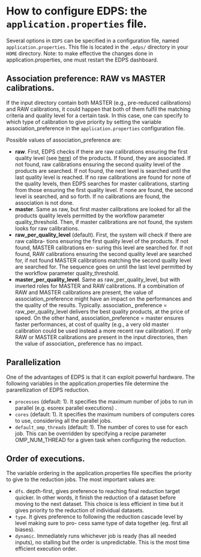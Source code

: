 <a name="configuration_file"></a>
# How to configure EDPS: the `application.properties` file.

Several options in `EDPS` can be specified in a configuration file, named `application.properties`.
This file is located in the `.edps/` directory in your `HOME` directory. 
Note: to make effective the changes done in application.properties, one must restart the EDPS dashboard.


## Association preference: RAW vs MASTER calibrations.

If the input directory contain both MASTER (e.g., pre-reduced calibrations) and RAW calibrations, it
could happen that both of them fulfil the matching criteria and quality level for a
certain task. In this case, one can specify to which type of calibration to give priority by setting the
variable association_preference in the `application.properties` configuration file.

Possible values of association_preference are:
 - **raw**. First, EDPS checks if there are raw calibrations ensuring the first quality level (see [here](
   ../common/main_concepts.md#association_levels)) of the
products. If found, they are associated. If not found, raw calibrations ensuring the second quality
level of the products are searched. If not found, the next level is searched until the last quality
level  is reached.
If no raw calibrations are found for none of the quality levels, then EDPS searches for master
calibrations, starting from those ensuring the first quality level. If none are found, the second
level is searched, and so forth. If no calibrations are found, the association is not done.
- **master**. Same as raw, but first master calibrations are looked for all the products quality levels
permitted by the workflow parameter quality_threshold. Then, if master
calibrations are not found, the system looks for raw calibrations.
- **raw_per_quality_level** (default). First, the system will check if there are raw calibra-
tions ensuring the first quality level of the products. If not found, MASTER calibrations en-
suring this level are searched for. If not found, RAW calibrations ensuring the second quality
level are searched for, if not found MASTER calibrations matching the second quality level are
searched for. The sequence goes on until the last level permitted by the workflow parameter
quality_threshold.
- **master_per_quality_level**. Same as raw_per_quality_level, but with inverted roles
for MASTER and RAW calibrations.
If a combination of RAW and MASTER calibrations are present, the value of association_preference
might have an impact on the performances and the quality of the results. Typically. association_
preference = raw_per_quality_level delivers the best quality products, at the price of speed.
On the other hand, association_preference = master ensures faster performances, at cost
of quality (e.g., a very old master calibration could be used instead a more recent raw calibration). If
only RAW or MASTER calibrations are present in the input directories, then the value of association_
preference has no impact.


## Parallelization
One of the advantages of EDPS is that it can exploit powerful hardware. The following variables in
the application.properties file determine the pararellization of EDPS reduction.
- `processes` (default: 1). It specifies the maximum number of jobs to run in parallel (e.g. esorex
parallel executions) .
- `cores` (default: 1). It specifies the maximum numbers of computers cores to use, considering
all the parallel jobs.
- `default_omp_threads` (default: 1). The number of cores to use for each job. This can be
overridden by specifying a recipe parameter OMP_NUM_THREAD for a given task when configuring the reduction. 

## Order of executions.
The variable ordering in the application.properties file specifies the priority to give to the
reduction jobs. The most important values are:
- `dfs`. depth-first, gives preference to reaching final reduction target quicker. In other words, it
finish the reduction of a dataset before moving to the next dataset. This choice is less efficient
in time but it gives priority to the reduction of individual datasets.
- `type`. It gives preference to following the reduction cascade level by level making sure to pro-
cess same type of data together (eg. first all biases).
- `dynamic`. Immediately runs whichever job is ready (has all needed inputs), no stalling but the
order is unpredictable. This is the most time efficient execution order.